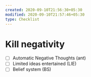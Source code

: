 ```yaml
---
created: 2020-09-10T21:56:30+05:30
modified: 2020-09-10T21:57:46+05:30
type: Checklist
---
```


# Kill negativity

- [ ] Automatic Negative Thoughts (ant)
- [ ] Limited ideas entertained (LIE)
- [ ] Belief system (BS)